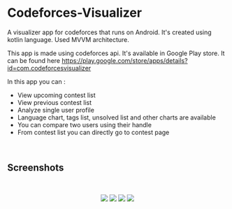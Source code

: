 # Codeforces-Visualizer
A visualizer app for codeforces that runs on Android. It's created using kotlin language. Used MVVM architecture.

This app is made using codeforces api. It's available in Google Play store. It can be found here https://play.google.com/store/apps/details?id=com.codeforcesvisualizer

In this app you can :<br>
 - View upcoming contest list<br>
 - View previous contest list<br>
 - Analyze single user profile<br>
 - Language chart, tags list, unsolved list and other charts are available<br>
 - You can compare two users using their handle<br>
 - From contest list you can directly go to contest page<br>
 
<br><h2>Screenshots</h2><br>
<p align="center">
  <img src="https://lh3.googleusercontent.com/SKK6lIY3526Tbo4hr4hc3jUzIM9VsemD34R4lGZxMigRUGHbEexbjg5gRZdHo-kmNg=w720-h310-rw">
  <img src="https://lh3.googleusercontent.com/9G4tcS-0guJvHoy2xFEKy2_e0y6LovmTLUBIHuJbnCZw5VIJIfmHOmIfIVr6BgBikg=w720-h310-rw">
  <img src="https://lh3.googleusercontent.com/5i8slCQpj-uyEXf0w7MkFfy_UsCtYHsMdFJtkE9GcMuCKHWU-_nD54S3Ck1vnMaDEgc=w720-h310-rw">
  <img src="https://lh3.googleusercontent.com/BBpuO_IU_nVmhn4IiukQjOS4kZxnLMn9kGPHcBfZrlYhu-Zwfv5DfNjMS8zaNv8Ty-0=w720-h310-rw">
</p>
